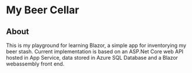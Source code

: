 # My Beer Cellar
  
## About
This is my playground for learning Blazor, a simple app for inventorying my beer stash.  Current implementation is based on an ASP.Net Core web API hosted in App Service, data stored in Azure SQL Database and a Blazor webassembly front end.